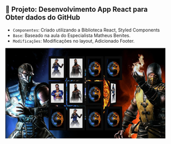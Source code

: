 ## :hammer: Projeto: Desenvolvimento App React para Obter dados do GitHub

- `Componentes`: Criado utilizando a Biblioteca React, Styled Components
- `Base`: Baseado na aula do Especialista Matheus Benites.
- `Modificações`: Modificações no layout, Adicionado Footer.

<img src="https://github.com/ronaldosys/dio_aprendizado/blob/main/JS-Projeto-JogoDaMemoria/assets/img/jogo_exemplo.png" width=500><br>
